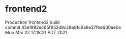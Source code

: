 # frontend2  
Production frontend2 build  
commit 45e1992ec65f952d9c28e8fc6a8e27fbe630ae0e  
Mon Mar 22 17:18:21 PDT 2021  
